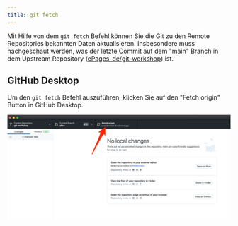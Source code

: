 ```yaml
---
title: git fetch
---
```


Mit Hilfe von dem `git fetch` Befehl können Sie die Git zu den Remote Repositories bekannten Daten aktualisieren.
Insbesondere muss nachgeschaut werden, was der letzte Commit auf dem "main" Branch in dem Upstream Repository ([ePages-de/git-workshop](https://github.com/ePages-de/git-workshop)) ist.

## GitHub Desktop

Um den `git fetch` Befehl auszuführen, klicken Sie auf den "Fetch origin" Button in GitHub Desktop.

![git fetch Button](img/git-fetch.png)
